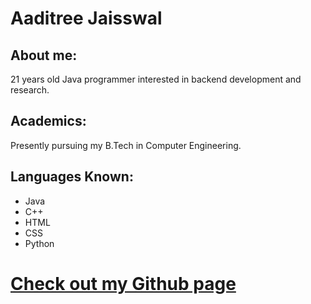# Aaditree Jaisswal

## About me:

21 years old Java programmer interested in backend development and research.

## Academics:

Presently pursuing my B.Tech in Computer Engineering.

## Languages Known:

- Java
- C++
- HTML
- CSS
- Python

# [Check out my Github page](https://github.com/Aaditree)
